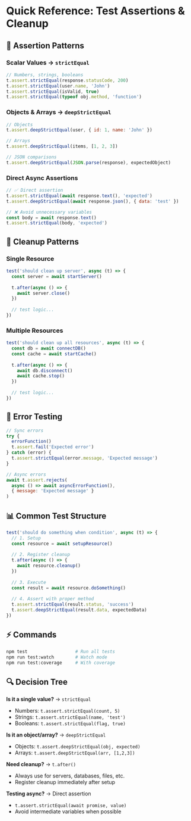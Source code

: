 # Quick Reference: Test Assertions & Cleanup

## 🎯 Assertion Patterns

### Scalar Values → `strictEqual`
```javascript
// Numbers, strings, booleans
t.assert.strictEqual(response.statusCode, 200)
t.assert.strictEqual(user.name, 'John')
t.assert.strictEqual(isValid, true)
t.assert.strictEqual(typeof obj.method, 'function')
```

### Objects & Arrays → `deepStrictEqual`
```javascript
// Objects
t.assert.deepStrictEqual(user, { id: 1, name: 'John' })

// Arrays
t.assert.deepStrictEqual(items, [1, 2, 3])

// JSON comparisons
t.assert.deepStrictEqual(JSON.parse(response), expectedObject)
```

### Direct Async Assertions
```javascript
// ✅ Direct assertion
t.assert.strictEqual(await response.text(), 'expected')
t.assert.deepStrictEqual(await response.json(), { data: 'test' })

// ❌ Avoid unnecessary variables
const body = await response.text()
t.assert.strictEqual(body, 'expected')
```

## 🧹 Cleanup Patterns

### Single Resource
```javascript
test('should clean up server', async (t) => {
  const server = await startServer()
  
  t.after(async () => {
    await server.close()
  })
  
  // test logic...
})
```

### Multiple Resources
```javascript
test('should clean up all resources', async (t) => {
  const db = await connectDB()
  const cache = await startCache()
  
  t.after(async () => {
    await db.disconnect()
    await cache.stop()
  })
  
  // test logic...
})
```

## 🚨 Error Testing
```javascript
// Sync errors
try {
  errorFunction()
  t.assert.fail('Expected error')
} catch (error) {
  t.assert.strictEqual(error.message, 'Expected message')
}

// Async errors
await t.assert.rejects(
  async () => await asyncErrorFunction(),
  { message: 'Expected message' }
)
```

## 📊 Common Test Structure
```javascript
test('should do something when condition', async (t) => {
  // 1. Setup
  const resource = await setupResource()
  
  // 2. Register cleanup
  t.after(async () => {
    await resource.cleanup()
  })
  
  // 3. Execute
  const result = await resource.doSomething()
  
  // 4. Assert with proper method
  t.assert.strictEqual(result.status, 'success')
  t.assert.deepStrictEqual(result.data, expectedData)
})
```

## ⚡ Commands
```bash
npm test                  # Run all tests
npm run test:watch        # Watch mode
npm run test:coverage     # With coverage
```

## 🔍 Decision Tree

**Is it a single value?** → `strictEqual`
- Numbers: `t.assert.strictEqual(count, 5)`
- Strings: `t.assert.strictEqual(name, 'test')`
- Booleans: `t.assert.strictEqual(flag, true)`

**Is it an object/array?** → `deepStrictEqual`
- Objects: `t.assert.deepStrictEqual(obj, expected)`
- Arrays: `t.assert.deepStrictEqual(arr, [1,2,3])`

**Need cleanup?** → `t.after()`
- Always use for servers, databases, files, etc.
- Register cleanup immediately after setup

**Testing async?** → Direct assertion
- `t.assert.strictEqual(await promise, value)`
- Avoid intermediate variables when possible